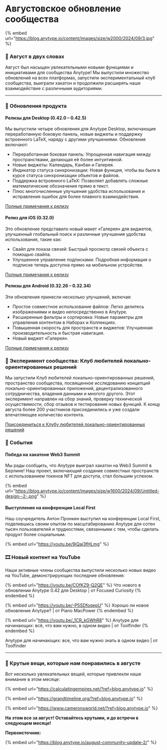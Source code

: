 # Августовское обновление сообщества

{% embed url="https://blog.anytype.io/content/images/size/w2000/2024/09/3.jpg" %}



### **🥜 Август в двух словах**

Август был насыщен увлекательными новыми функциями и инициативами для сообщества Anytype! Мы выпустили множество обновлений на всех платформах, запустили экспериментальный клуб сообщества, выиграли хакатон и продолжили расширять наше взаимодействие с различными аудиториями.

***

### **🦫 Обновления продукта**

#### **Релизы для Desktop (0.42.0 – 0.42.5)**

Мы выпустили четыре обновления для Anytype Desktop, включающие переработанную боковую панель, новые виджеты и поддержку встроенного LaTeX, наряду с другими улучшениями. Обновления включают:

* Переработанная боковая панель: Упрощенная навигация между пространствами, делающая её более интуитивной.
* Новые виджеты: Календарь, Канбан и Галерея.
* Индикатор статуса синхронизации: Новая функция, чтобы вы были в курсе статуса синхронизации объектов и файлов.
* Поддержка встроенного LaTeX: Позволяет добавлять сложные математические обозначения прямо в текст.
* Плюс многочисленные улучшения удобства использования и исправления ошибок для более плавного взаимодействия.

[Полные примечания к релизу](https://community.anytype.io/t/anytype-desktop-0-42-0-released?ref=blog.anytype.io)

#### **Релиз для iOS (0.32.0)**

Это обновление представило новый макет «Галерея» для виджетов, улучшенный глобальный поиск и различные улучшения удобства использования, такие как:

* Свайп для показа связей: Быстрый просмотр связей объекта с помощью свайпа.
* Улучшенное управление подписками: Подробная информация о подписке теперь доступна прямо на мобильном устройстве.

[Полные примечания к релизу](https://community.anytype.io/t/ios-0-32-0-released?ref=blog.anytype.io)

#### **Релизы для Android (0.32.26 – 0.32.34)**

Эти обновления принесли несколько улучшений, включая:

* Простое совместное использование файлов: Легко делитесь изображениями и видео непосредственно в Anytype.
* Расширенные фильтры и сортировка: Новые параметры для управления контентом в Наборах и Коллекциях.
* Повышенная скорость для пространств и виджетов: Улучшенная производительность и быстрая навигация.
* Новый виджет «Галерея».

[Полные примечания к релизу](https://community.anytype.io/t/anytype-android-0-32-34-released/23153?ref=blog.anytype.io)

### **💚 Эксперимент сообщества: Клуб любителей локально-ориентированных решений**

Мы запустили Клуб любителей локально-ориентированных решений, пространство сообщества, посвященное исследованию концепций локально-ориентированных приложений, децентрализованного сотрудничества, владения данными и многого другого. Этот эксперимент направлен на сбор знаний, проверку технической осуществимости, сбор отзывов и тестирование новых функций. К концу августа более 200 участников присоединились и уже создали впечатляющее количество контента.

[Присоединиться к Клубу любителей локально-ориентированных решений](https://invite.any.coop/bafybeigqobmdnl6bp4so5ds27rcfwmiflqpnthwzxi2jciolsmc7xxab2a?ref=blog.anytype.io#9EELTqpa5DBHs6Vh5b9XV4SYtuSnTzmLFBtEnb863aVV)

### **💬 События**

#### **Победа на хакатоне Web3 Summit**

Мы рады сообщить, что Anytype выиграл хакатон на Web3 Summit в Берлине! Наш проект, включающий создание совместных пространств с использованием токенов NFT для доступа, стал большим успехом.

{% embed url="https://blog.anytype.io/content/images/size/w1600/2024/09/Untitled-design--2-.png" %}



#### **Выступление на конференции Local First**

Наш соучредитель Антон Пронкин выступил на конференции Local First, поделившись своим опытом по масштабированию Anytype для сотен тысяч пользователей и трудностями, связанными с тем, чтобы сделать продукт более социальным.

{% embed url="https://youtu.be/9iQaj3fHLmg" %}



### **🎞 Новый контент на YouTube**

Наши активные члены сообщества выпустили несколько новых видео на YouTube, демонстрирующих последние обновления:

{% embed url="https://youtu.be/COfKZ9-Q2QE" %}
Что нового в обновлении Anytype 0.42 для Desktop | от Focused Curiosity
{% endembed %}

{% embed url="https://youtu.be/-P5SDfoqepU" %}
Хорошо ли новое обновление Anytype? | от Piano MacPower
{% endembed %}

{% embed url="https://youtu.be/_1CR_kGWhR8" %}
Anytype для начинающих: всё, что вам нужно, в одном видео | от Toolfinder
{% endembed %}



Anytype для начинающих: все, что вам нужно знать в одном видео | от Toolfinder

***

### **🍭 Крутые вещи, которые нам понравились в августе**

Вот несколько увлекательных вещей, которые привлекли наше внимание в этом месяце:

{% embed url="https://calculatingempires.net/?ref=blog.anytype.io" %}

{% embed url="https://grandtimeline.org/?ref=blog.anytype.io" %}

{% embed url="https://www.cameronsworld.net/?ref=blog.anytype.io" %}

**На этом все за август! Оставайтесь крутыми, и до встречи в следующем месяце!**

**Первоисточник:**

{% embed url="https://blog.anytype.io/august-community-update-2/" %}

